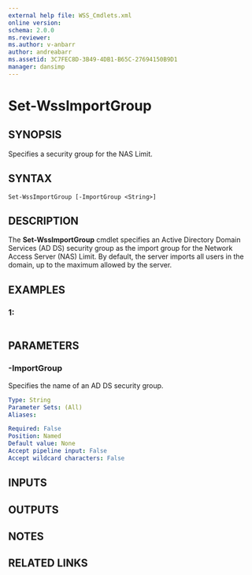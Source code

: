 ```yaml
---
external help file: WSS_Cmdlets.xml
online version: 
schema: 2.0.0
ms.reviewer:
ms.author: v-anbarr
author: andreabarr
ms.assetid: 3C7FEC8D-3B49-4DB1-B65C-27694150B9D1
manager: dansimp
---
```


# Set-WssImportGroup

## SYNOPSIS
Specifies a security group for the NAS Limit.

## SYNTAX

```
Set-WssImportGroup [-ImportGroup <String>]
```

## DESCRIPTION
The **Set-WssImportGroup** cmdlet specifies an Active Directory Domain Services (AD DS) security group as the import group for the Network Access Server (NAS) Limit.
By default, the server imports all users in the domain, up to the maximum allowed by the server.

## EXAMPLES

### 1:
```

```

## PARAMETERS

### -ImportGroup
Specifies the name of an AD DS security group.

```yaml
Type: String
Parameter Sets: (All)
Aliases: 

Required: False
Position: Named
Default value: None
Accept pipeline input: False
Accept wildcard characters: False
```

## INPUTS

## OUTPUTS

## NOTES

## RELATED LINKS

